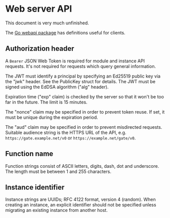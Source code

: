 # Web server API

This document is very much unfinished.

The [Go webapi package](https://godoc.org/github.com/tsavola/gate/webapi) has
definitions useful for clients.


## Authorization header

A `Bearer` JSON Web Token is required for module and instance API requests.
It's not required for requests which query general information.

The JWT must identify a principal by specifying an Ed25519 public key via the
"jwk" header.  See the PublicKey struct for details.  The JWT must be signed
using the EdDSA algorithm ("alg" header).

Expiration time ("exp" claim) is checked by the server so that it won't be too
far in the future.  The limit is 15 minutes.

The "nonce" claim may be specified in order to prevent token reuse.  If set, it
must be unique during the expiration period.

The "aud" claim may be specified in order to prevent misdirected requests.
Suitable audience string is the HTTPS URL of the API,
e.g. `https://gate.example.net/v0` or `https://example.net/gate/v0`.


## Function name

Function strings consist of ASCII letters, digits, dash, dot and underscore.
The length must be between 1 and 255 characters.


## Instance identifier

Instance strings are UUIDs; RFC 4122 format, version 4 (random).  When creating
an instance, an explicit identifier should not be specified unless migrating an
existing instance from another host.

